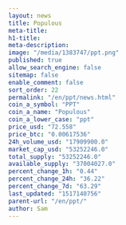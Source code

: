 ```yaml
---
layout: news
title: Populous
meta-title: 
h1-title: 
meta-description: 
image: "/media/1383747/ppt.png"
published: true
allow_search_engine: false
sitemap: false
enable_comment: false
sort_order: 22
permalink: "/en/ppt/news.html"
coin_a_symbol: "PPT"
coin_a_name: "Populous"
coin_a_lower_case: "ppt"
price_usd: "72.558"
price_btc: "0.00617536"
24h_volume_usd: "17909900.0"
market_cap_usd: "53252246.0"
total_supply: "53252246.0"
available_supply: "37004027.0"
percent_change_1h: "0.44"
percent_change_24h: "36.22"
percent_change_7d: "63.29"
last_updated: "1517140756"
parent-url: "/en/ppt/"
author: Sam
---
```


